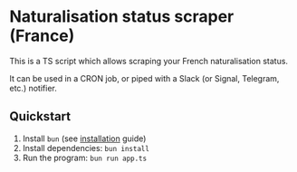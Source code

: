 # Naturalisation status scraper (France)

This is a TS script which allows scraping your French naturalisation status.

It can be used in a CRON job, or piped with a Slack (or Signal, Telegram, etc.) notifier.

## Quickstart

1. Install `bun` (see [installation](https://bun.sh/docs/installation) guide)
2. Install dependencies: `bun install`
3. Run the program: `bun run app.ts`
